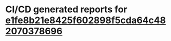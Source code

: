 # CI/CD generated reports for [e1fe8b21e8425f602898f5cda64c482070378696](https://github.com/hydephp/develop/commit/e1fe8b21e8425f602898f5cda64c482070378696)
